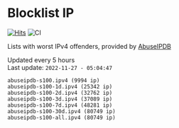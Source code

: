 # Blocklist IP

[![Hits](https://hits.seeyoufarm.com/api/count/incr/badge.svg?url=https%3A%2F%2Fgithub.com%2Fborestad%2Fblocklist-ip%2F&count_bg=%2379C83D&title_bg=%23555555&icon=&icon_color=%23E7E7E7&title=hits&edge_flat=false)](https://hits.seeyoufarm.com)  ![CI](https://img.shields.io/github/workflow/status/borestad/blocklist-ip/CI?style=flat-square)

Lists with worst IPv4 offenders, provided by [AbuseIPDB](https://www.abuseipdb.com/)

<!-- FOOTER-PLACEHOLDER -->
Updated every 5 hours<br>
Last update: `2022-11-27 - 05:04:47`
```
abuseipdb-s100.ipv4 (9994 ip)
abuseipdb-s100-1d.ipv4 (25342 ip)
abuseipdb-s100-2d.ipv4 (32762 ip)
abuseipdb-s100-3d.ipv4 (37089 ip)
abuseipdb-s100-7d.ipv4 (48281 ip)
abuseipdb-s100-30d.ipv4 (80749 ip)
abuseipdb-s100-all.ipv4 (80749 ip)
```
